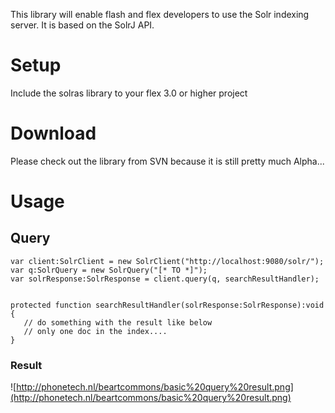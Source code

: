 This library will enable flash and flex developers to use the Solr indexing server. It is based on the SolrJ API.

# Setup #
Include the solras library to your flex 3.0 or higher project

# Download #
Please check out the library from SVN because it is still pretty much Alpha...

# Usage #

## Query ##
```
var client:SolrClient = new SolrClient("http://localhost:9080/solr/");
var q:SolrQuery = new SolrQuery("[* TO *]");
var solrResponse:SolrResponse = client.query(q, searchResultHandler);


protected function searchResultHandler(solrResponse:SolrResponse):void 
{
   // do something with the result like below
   // only one doc in the index....
}
```
### Result ###
![http://phonetech.nl/beartcommons/basic%20query%20result.png](http://phonetech.nl/beartcommons/basic%20query%20result.png)
